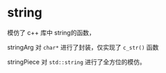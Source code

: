# string

模仿了 c++ 库中 string的函数，

stringArg 对 `char*` 进行了封装，仅实现了 `c_str()` 函数

stringPiece 对 `std::string` 进行了全方位的模仿。
